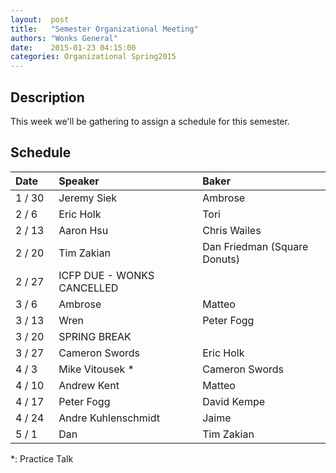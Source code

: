 ```yaml
--- 
layout:  post 
title:   "Semester Organizational Meeting"
authors: "Wonks General" 
date:    2015-01-23 04:15:00 
categories: Organizational Spring2015
--- 
```

## Description

This week we'll be gathering to assign a schedule for this semester.

## Schedule

| Date&nbsp;&nbsp;&nbsp;&nbsp;   | Speaker                     | Baker                          |
|--------|:----------------------------|:-------------------------------|
| 1 / 30 | Jeremy Siek                 | Ambrose                        |
| 2 /  6 | Eric Holk                   | Tori                           |
| 2 / 13 | Aaron Hsu                   | Chris Wailes                   |
| 2 / 20 | Tim Zakian                  | Dan Friedman (Square Donuts)   |
| 2 / 27 | ICFP DUE - WONKS CANCELLED  |                                |
| 3 /  6 | Ambrose                     | Matteo                         |
| 3 / 13 | Wren                        | Peter Fogg                     |
| 3 / 20 | SPRING BREAK                |                                |
| 3 / 27 | Cameron Swords              | Eric Holk                      |
| 4 /  3 | Mike Vitousek *             | Cameron Swords                 |
| 4 / 10 | Andrew Kent                 | Matteo                         |
| 4 / 17 | Peter Fogg                  | David Kempe                    |
| 4 / 24 | Andre Kuhlenschmidt         | Jaime                          |
| 5 /  1 | Dan                         | Tim Zakian                     |

*: Practice Talk


